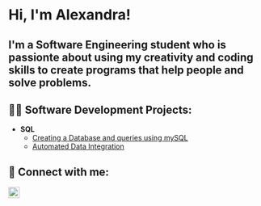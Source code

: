 <h1>Hi, I'm Alexandra! <br/></h1>
<h2>I'm a Software Engineering student who is passionte about using my creativity and coding skills to create programs that help people and solve problems.</h2>


<h2>👩‍💻 Software Development Projects:</h2>

- <b>SQL</b>
  - [Creating a Database and queries using mySQL](https://github.com/ascurtu1/SQL_Database-Design)
  - [Automated Data Integration](https://github.com/ascurtu1/SQL_Automated-Data-Integration)

<h2> 🤳 Connect with me:</h2>

[<img align="left" alt="AlexandraScurtu | LinkedIn" width="22px" src="https://cdn.jsdelivr.net/npm/simple-icons@v3/icons/linkedin.svg" />][linkedin]

[linkedin]: https://www.linkedin.com/in/alexandraalexandru/




